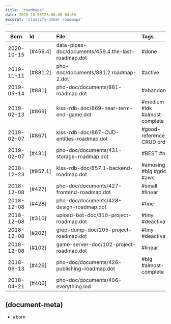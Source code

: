 ```yaml
---
title: "roadmaps"
date: 2020-10-05T23:00:00-04:00
excerpt: "classify other roadmaps"
---
```


| Born       | Id       | File                                         | Tags   |
|------------|:---------|:---------------------------------------------|:-------|
| 2020-10-15 | [#459.4] | data-pipes-doc/documents/459.4.the-last-roadmap.dot | #done
| 2019-11-11 | [#881.2] | pho-doc/documents/881.2.roadmap-2.dot        | #active
| 2019-05-14 | [#881]   | pho-doc/documents/881-roadmap.dot            | #abandoned
| 2019-02-13 | [#869]   | kiss-rdb-doc/869-near-term-end-game.dot      | #medium #idk #almost-complete
| 2019-02-07 | [#867]   | kiss-rdb-doc/867-CUD-entities-roadmap.dot    | #good-reference CRUD order
| 2019-02-07 | [#431]   | pho-doc/documents/431-storage-roadmap.dot    | #BEST #now
| 2018-12-23 | [#857.1] | kiss-rdb-doc/857.1-backend-roadmap.dot       | #amusing #big #grid #aws
| 2018-12-08 | [#427]   | pho-doc/documents/427-frontend-roadmap.dot   | #small #linear
| 2018-12-08 | [#428]   | pho-doc/documents/428-design-roadmap.dot     | #fine
| 2018-12-08 | [#310]   | upload-bot-doc/310-project-roadmap.dot       | #tiny #deactivated
| 2018-12-08 | [#202]   | grep-dump-doc/205-project-roadmap.dot        | #tiny #deactivated
| 2018-12-08 | [#102]   | game-server-doc/102-project-roadmap.dot      | #linear
| 2018-06-13 | [#426]   | pho-doc/documents/426-publishing-roadmap.dot | #big #almost-complete
| 2018-04-21 | [#406]   | pho-doc/documents/406-everything.md          |



## (document-meta)

  - #born
